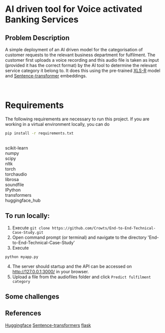 # AI driven tool for Voice activated Banking Services

## Problem Description
A simple deployment of an AI driven model for the categorisation of customer requests to the relevant business department for fulfilment. The customer first uploads a voice recording and this audio file is taken as input (provided it has the correct format) by the AI tool to determine the relevant service category it belong to. It does this using the pre-trained [XLS-R](https://huggingface.co/facebook/wav2vec2-xls-r-1b) model and [Sentence-transformer](https://huggingface.co/sentence-transformers/all-MiniLM-L6-v2) embeddings.

<br>

# Requirements
The following requirements are necessary to run this project. If you are working in a virtual environment locally, you can do
```sh
pip install -r requirements.txt
```
<br/>
scikit-learn
<br/>
numpy
<br/>
scipy
<br/>
nltk
<br/>
torch
<br/>
torchaudio
<br/>
librosa
<br/>
soundfile
<br/>
IPython
<br/>
transformers
<br/>
huggingface_hub
<br/>

## To run locally:
1. Execute `git clone https://github.com/Crowts/End-to-End-Technical-Case-Study.git`
2. Open command prompt (or terminal) and navigate to the directory 'End-to-End-Technical-Case-Study'
3. Execute
```sh
python myapp.py
```
4. The server should startup and the API can be accessed on http://127.0.0.1:3000/ in your browser.
5. Upload a file from the audiofiles folder and click `Predict fulfilment category`



## Some challenges


## References
[Huggingface](https://huggingface.co/)
[Sentence-transformers](https://pypi.org/project/sentence-transformers/)
[flask]()
